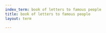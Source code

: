```yaml
---
index_term: book of letters to famous people
title: book of letters to famous people
layout: term

---
```

